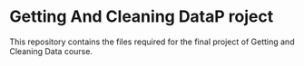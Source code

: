 # Getting And Cleaning DataP roject
This repository contains the files required for the final project of Getting and Cleaning Data course.
